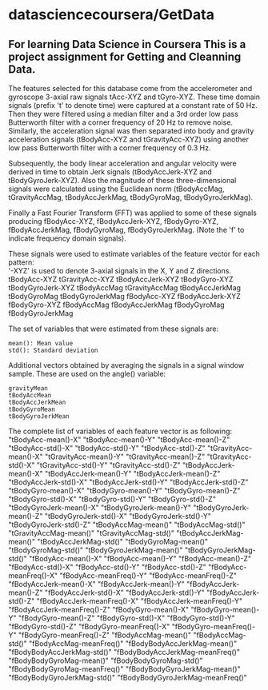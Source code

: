 datasciencecoursera/GetData
===================

For learning Data Science  in Coursera 
This is a project assignment for Getting and Cleanning Data.
------------------------------------------------------------
 

The features selected for this database come from the accelerometer and gyroscope 3-axial raw signals tAcc-XYZ and tGyro-XYZ. These time domain signals (prefix 't' to denote time) were captured at a constant rate of 50 Hz. Then they were filtered using a median filter and a 3rd order low pass Butterworth filter with a corner frequency of 20 Hz to remove noise. Similarly, the acceleration signal was then separated into body and gravity acceleration signals (tBodyAcc-XYZ and tGravityAcc-XYZ) using another low pass Butterworth filter with a corner frequency of 0.3 Hz. 

Subsequently, the body linear acceleration and angular velocity were derived in time to obtain Jerk signals (tBodyAccJerk-XYZ and tBodyGyroJerk-XYZ). Also the magnitude of these three-dimensional signals were calculated using the Euclidean norm (tBodyAccMag, tGravityAccMag, tBodyAccJerkMag, tBodyGyroMag, tBodyGyroJerkMag). 

Finally a Fast Fourier Transform (FFT) was applied to some of these signals producing fBodyAcc-XYZ, fBodyAccJerk-XYZ, fBodyGyro-XYZ, fBodyAccJerkMag, fBodyGyroMag, fBodyGyroJerkMag. (Note the 'f' to indicate frequency domain signals). 

These signals were used to estimate variables of the feature vector for each pattern:  
'-XYZ' is used to denote 3-axial signals in the X, Y and Z directions.
	tBodyAcc-XYZ
	tGravityAcc-XYZ
	tBodyAccJerk-XYZ
	tBodyGyro-XYZ
	tBodyGyroJerk-XYZ
	tBodyAccMag
	tGravityAccMag
	tBodyAccJerkMag
	tBodyGyroMag
	tBodyGyroJerkMag
	fBodyAcc-XYZ
	fBodyAccJerk-XYZ
	fBodyGyro-XYZ
	fBodyAccMag
	fBodyAccJerkMag
	fBodyGyroMag
	fBodyGyroJerkMag

The set of variables that were estimated from these signals are: 

	mean(): Mean value
	std(): Standard deviation

Additional vectors obtained by averaging the signals in a signal window sample. These are used on the angle() variable:

	gravityMean
	tBodyAccMean
	tBodyAccJerkMean
	tBodyGyroMean
	tBodyGyroJerkMean

The complete list of variables of each feature vector is as following:
	"tBodyAcc-mean()-X"
	"tBodyAcc-mean()-Y"
	"tBodyAcc-mean()-Z"
	"tBodyAcc-std()-X"
	"tBodyAcc-std()-Y"
	"tBodyAcc-std()-Z"
	"tGravityAcc-mean()-X"
	"tGravityAcc-mean()-Y"
	"tGravityAcc-mean()-Z"
	"tGravityAcc-std()-X"
	"tGravityAcc-std()-Y"
	"tGravityAcc-std()-Z"
	"tBodyAccJerk-mean()-X"
	"tBodyAccJerk-mean()-Y"
	"tBodyAccJerk-mean()-Z"
	"tBodyAccJerk-std()-X"
	"tBodyAccJerk-std()-Y"
	"tBodyAccJerk-std()-Z"
	"tBodyGyro-mean()-X"
	"tBodyGyro-mean()-Y"
	"tBodyGyro-mean()-Z"
	"tBodyGyro-std()-X"
	"tBodyGyro-std()-Y"
	"tBodyGyro-std()-Z"
	"tBodyGyroJerk-mean()-X"
	"tBodyGyroJerk-mean()-Y"
	"tBodyGyroJerk-mean()-Z"
	"tBodyGyroJerk-std()-X"
	"tBodyGyroJerk-std()-Y"
	"tBodyGyroJerk-std()-Z"
	"tBodyAccMag-mean()"
	"tBodyAccMag-std()"
	"tGravityAccMag-mean()"
	"tGravityAccMag-std()"
	"tBodyAccJerkMag-mean()"
	"tBodyAccJerkMag-std()"
	"tBodyGyroMag-mean()"
	"tBodyGyroMag-std()"
	"tBodyGyroJerkMag-mean()"
	"tBodyGyroJerkMag-std()"
	"fBodyAcc-mean()-X"
	"fBodyAcc-mean()-Y"
	"fBodyAcc-mean()-Z"
	"fBodyAcc-std()-X"
	"fBodyAcc-std()-Y"
	"fBodyAcc-std()-Z"
	"fBodyAcc-meanFreq()-X"
	"fBodyAcc-meanFreq()-Y"
	"fBodyAcc-meanFreq()-Z"
	"fBodyAccJerk-mean()-X"
	"fBodyAccJerk-mean()-Y"
	"fBodyAccJerk-mean()-Z"
	"fBodyAccJerk-std()-X"
	"fBodyAccJerk-std()-Y"
	"fBodyAccJerk-std()-Z"
	"fBodyAccJerk-meanFreq()-X"
	"fBodyAccJerk-meanFreq()-Y"
	"fBodyAccJerk-meanFreq()-Z"
	"fBodyGyro-mean()-X"
	"fBodyGyro-mean()-Y"
	"fBodyGyro-mean()-Z"
	"fBodyGyro-std()-X"
	"fBodyGyro-std()-Y"
	"fBodyGyro-std()-Z"
	"fBodyGyro-meanFreq()-X"
	"fBodyGyro-meanFreq()-Y"
	"fBodyGyro-meanFreq()-Z"
	"fBodyAccMag-mean()"
	"fBodyAccMag-std()"
	"fBodyAccMag-meanFreq()"
	"fBodyBodyAccJerkMag-mean()"
	"fBodyBodyAccJerkMag-std()"
	"fBodyBodyAccJerkMag-meanFreq()"
	"fBodyBodyGyroMag-mean()"
	"fBodyBodyGyroMag-std()"
	"fBodyBodyGyroMag-meanFreq()"
	"fBodyBodyGyroJerkMag-mean()"
	"fBodyBodyGyroJerkMag-std()"
	"fBodyBodyGyroJerkMag-meanFreq()"
